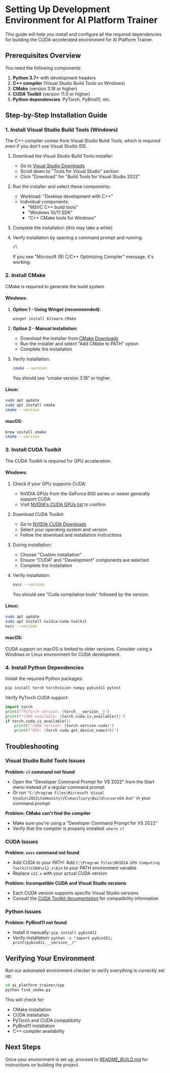 # Setting Up Development Environment for AI Platform Trainer

This guide will help you install and configure all the required dependencies for building the CUDA-accelerated environment for AI Platform Trainer.

## Prerequisites Overview

You need the following components:

1. **Python 3.7+** with development headers
2. **C++ compiler** (Visual Studio Build Tools on Windows)
3. **CMake** (version 3.18 or higher)
4. **CUDA Toolkit** (version 11.0 or higher)
5. **Python dependencies**: PyTorch, PyBind11, etc.

## Step-by-Step Installation Guide

### 1. Install Visual Studio Build Tools (Windows)

The C++ compiler comes from Visual Studio Build Tools, which is required even if you don't use Visual Studio IDE.

1. Download the Visual Studio Build Tools installer:
   - Go to [Visual Studio Downloads](https://visualstudio.microsoft.com/downloads/)
   - Scroll down to "Tools for Visual Studio" section
   - Click "Download" for "Build Tools for Visual Studio 2022"

2. Run the installer and select these components:
   - Workload: "Desktop development with C++"
   - Individual components:
     - "MSVC C++ build tools"
     - "Windows 10/11 SDK"
     - "C++ CMake tools for Windows"

3. Complete the installation (this may take a while)

4. Verify installation by opening a command prompt and running:

   ```bash
   cl
   ```

   If you see "Microsoft (R) C/C++ Optimizing Compiler" message, it's working.

### 2. Install CMake

CMake is required to generate the build system.

#### Windows:

1. **Option 1 - Using Winget (recommended)**:

   ```bash
   winget install Kitware.CMake
   ```

2. **Option 2 - Manual Installation**:
   - Download the installer from [CMake Downloads](https://cmake.org/download/)
   - Run the installer and select "Add CMake to PATH" option
   - Complete the installation

3. Verify installation:

   ```bash
   cmake --version
   ```

   You should see "cmake version 3.18" or higher.

#### Linux:

```bash
sudo apt update
sudo apt install cmake
cmake --version
```

#### macOS:

```bash
brew install cmake
cmake --version
```

### 3. Install CUDA Toolkit

The CUDA Toolkit is required for GPU acceleration.

#### Windows:

1. Check if your GPU supports CUDA:
   - NVIDIA GPUs from the GeForce 600 series or newer generally support CUDA
   - Visit [NVIDIA's CUDA GPUs list](https://developer.nvidia.com/cuda-gpus) to confirm

2. Download CUDA Toolkit:
   - Go to [NVIDIA CUDA Downloads](https://developer.nvidia.com/cuda-downloads)
   - Select your operating system and version
   - Follow the download and installation instructions

3. During installation:
   - Choose "Custom installation"
   - Ensure "CUDA" and "Development" components are selected
   - Complete the installation

4. Verify installation:

   ```bash
   nvcc --version
   ```

   You should see "Cuda compilation tools" followed by the version.

#### Linux:

```bash
sudo apt update
sudo apt install nvidia-cuda-toolkit
nvcc --version
```

#### macOS:

CUDA support on macOS is limited to older versions. Consider using a Windows or Linux environment for CUDA development.

### 4. Install Python Dependencies

Install the required Python packages:

```bash
pip install torch torchvision numpy pybind11 pytest
```

Verify PyTorch CUDA support:

```python
import torch
print(f"PyTorch version: {torch.__version__}")
print(f"CUDA available: {torch.cuda.is_available()}")
if torch.cuda.is_available():
    print(f"CUDA version: {torch.version.cuda}")
    print(f"GPU: {torch.cuda.get_device_name(0)}")
```

## Troubleshooting

### Visual Studio Build Tools Issues

**Problem: `cl` command not found**
- Open the "Developer Command Prompt for VS 2022" from the Start menu instead of a regular command prompt
- Or run `"C:\Program Files\Microsoft Visual Studio\2022\Community\VC\Auxiliary\Build\vcvars64.bat"` in your command prompt

**Problem: CMake can't find the compiler**
- Make sure you're using a "Developer Command Prompt for VS 2022" 
- Verify that the compiler is properly installed: `where cl`

### CUDA Issues

**Problem: `nvcc` command not found**
- Add CUDA to your PATH: Add `C:\Program Files\NVIDIA GPU Computing Toolkit\CUDA\v12.x\bin` to your PATH environment variable
- Replace `v12.x` with your actual CUDA version

**Problem: Incompatible CUDA and Visual Studio versions**
- Each CUDA version supports specific Visual Studio versions
- Consult the [CUDA Toolkit documentation](https://docs.nvidia.com/cuda/cuda-installation-guide-microsoft-windows/index.html) for compatibility information

### Python Issues

**Problem: PyBind11 not found**
- Install it manually: `pip install pybind11`
- Verify installation: `python -c "import pybind11; print(pybind11.__version__)"`

## Verifying Your Environment

Run our automated environment checker to verify everything is correctly set up:

```bash
cd ai_platform_trainer/cpp
python find_cmake.py
```

This will check for:
- CMake installation
- CUDA installation
- PyTorch and CUDA compatibility
- PyBind11 installation
- C++ compiler availability

## Next Steps

Once your environment is set up, proceed to [README_BUILD.md](README_BUILD.md) for instructions on building the project.
